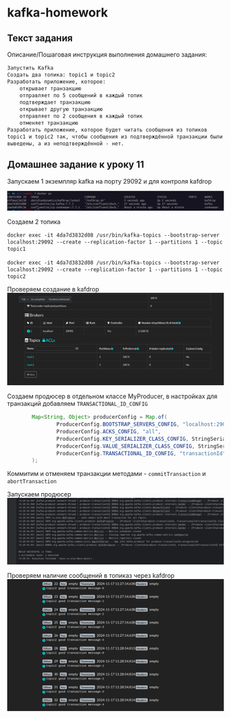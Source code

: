 # kafka-homework

## Текст задания
Описание/Пошаговая инструкция выполнения домашнего задания:

    Запустить Kafka
    Создать два топика: topic1 и topic2
    Разработать приложение, которое:
        открывает транзакцию
        отправляет по 5 сообщений в каждый топик
        подтверждает транзакцию
        открывает другую транзакцию
        отправляет по 2 сообщения в каждый топик
        отменяет транзакцию
    Разработать приложение, которое будет читать сообщения из топиков topic1 и topic2 так, чтобы сообщения из подтверждённой транзакции были выведены, а из неподтверждённой - нет.


## Домашнее задание к уроку 11

Запускаем 1 экземпляр kafka на порту 29092 и для контроля kafdrop

![2024-11-17_12-11.png](2024-11-17_12-11.png)

Создаем 2 топика

```shell
docker exec -it 4da7d3832d08 /usr/bin/kafka-topics --bootstrap-server localhost:29092 --create --replication-factor 1 --partitions 1 --topic topic1

docker exec -it 4da7d3832d08 /usr/bin/kafka-topics --bootstrap-server localhost:29092 --create --replication-factor 1 --partitions 1 --topic topic2
```

Проверяем создание в kafdrop
![2024-11-17_12-15.png](2024-11-17_12-15.png)


Создаем продюсер в отдельном классе MyProducer, в настройках для транзакций добавляем `TRANSACTIONAL_ID_CONFIG`

```java
        Map<String, Object> producerConfig = Map.of(
                ProducerConfig.BOOTSTRAP_SERVERS_CONFIG, "localhost:29092",
                ProducerConfig.ACKS_CONFIG, "all",
                ProducerConfig.KEY_SERIALIZER_CLASS_CONFIG, StringSerializer.class,
                ProducerConfig.VALUE_SERIALIZER_CLASS_CONFIG, StringSerializer.class,
                ProducerConfig.TRANSACTIONAL_ID_CONFIG, "transactionId"
        );
```

Коммитим и отменяем транзакции методами - `commitTransaction` и `abortTransaction`

Запускаем продюсер
![2024-11-17_14-31.png](2024-11-17_14-31.png)


Проверяем наличие сообщений в топиказ через kafdrop
![2024-11-17_14-33.png](2024-11-17_14-33.png)